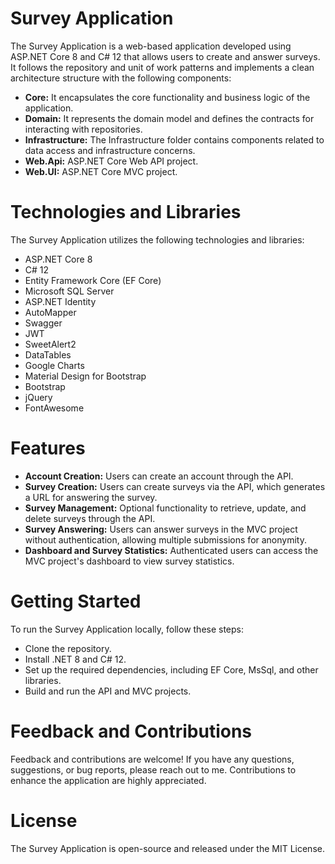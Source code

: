 # Survey Application
The Survey Application is a web-based application developed using ASP.NET Core 8 and C# 12 that allows users to create and answer surveys. It follows the repository and unit of work patterns and implements a clean architecture structure with the following components:

- **Core:**  It encapsulates the core functionality and business logic of the application.
- **Domain:** It represents the domain model and defines the contracts for interacting with repositories.
- **Infrastructure:** The Infrastructure folder contains components related to data access and infrastructure concerns.
- **Web.Api:** ASP.NET Core Web API project.
- **Web.UI:** ASP.NET Core MVC project.

# Technologies and Libraries
The Survey Application utilizes the following technologies and libraries:

- ASP.NET Core 8
- C# 12
- Entity Framework Core (EF Core)
- Microsoft SQL Server
- ASP.NET Identity
- AutoMapper
- Swagger
- JWT
- SweetAlert2
- DataTables
- Google Charts
- Material Design for Bootstrap
- Bootstrap
- jQuery
- FontAwesome

# Features
- **Account Creation:** Users can create an account through the API.
- **Survey Creation:** Users can create surveys via the API, which generates a URL for answering the survey.
- **Survey Management:** Optional functionality to retrieve, update, and delete surveys through the API.
- **Survey Answering:** Users can answer surveys in the MVC project without authentication, allowing multiple submissions for anonymity.
- **Dashboard and Survey Statistics:** Authenticated users can access the MVC project's dashboard to view survey statistics.

# Getting Started
To run the Survey Application locally, follow these steps:

- Clone the repository.
- Install .NET 8 and C# 12.
- Set up the required dependencies, including EF Core, MsSql, and other libraries.
- Build and run the API and MVC projects.

# Feedback and Contributions
Feedback and contributions are welcome! If you have any questions, suggestions, or bug reports, please reach out to me. Contributions to enhance the application are highly appreciated.

# License
The Survey Application is open-source and released under the MIT License.




